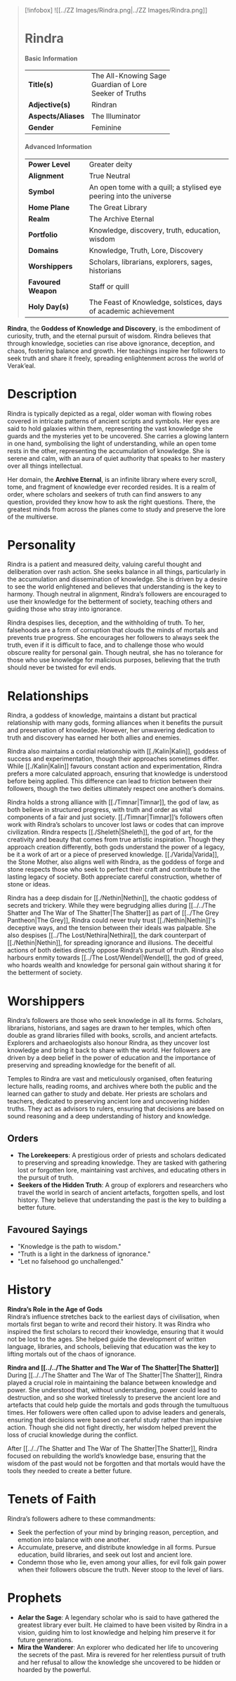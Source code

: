 > [!infobox]
> ![[../ZZ Images/Rindra.png|../ZZ Images/Rindra.png]]  
> # Rindra
> #### Basic Information
> |  |   |
> |---|---|
> | **Title(s)** | The All-Knowing Sage<br>Guardian of Lore<br>Seeker of Truths |
> | **Adjective(s)** | Rindran |
> | **Aspects/Aliases** | The Illuminator |
> | **Gender** | Feminine |
> 
> #### Advanced Information
> |  |  | 
> | --- | --- |
> | **Power Level** | Greater deity |
> | **Alignment** | True Neutral |
> | **Symbol** | An open tome with a quill; a stylised eye peering into the universe |
> | **Home Plane** | The Great Library |
> | **Realm** | The Archive Eternal |
> | **Portfolio** | Knowledge, discovery, truth, education, wisdom |
> | **Domains** | Knowledge, Truth, Lore, Discovery |
> | **Worshippers** | Scholars, librarians, explorers, sages, historians |
> | **Favoured Weapon** | Staff or quill |
> | **Holy Day(s)** | The Feast of Knowledge, solstices, days of academic achievement |

**Rindra**, the **Goddess of Knowledge and Discovery**, is the embodiment of curiosity, truth, and the eternal pursuit of wisdom. Rindra believes that through knowledge, societies can rise above ignorance, deception, and chaos, fostering balance and growth. Her teachings inspire her followers to seek truth and share it freely, spreading enlightenment across the world of Verak’eal.

# Description
Rindra is typically depicted as a regal, older woman with flowing robes covered in intricate patterns of ancient scripts and symbols. Her eyes are said to hold galaxies within them, representing the vast knowledge she guards and the mysteries yet to be uncovered. She carries a glowing lantern in one hand, symbolising the light of understanding, while an open tome rests in the other, representing the accumulation of knowledge. She is serene and calm, with an aura of quiet authority that speaks to her mastery over all things intellectual.

Her domain, the **Archive Eternal**, is an infinite library where every scroll, tome, and fragment of knowledge ever recorded resides. It is a realm of order, where scholars and seekers of truth can find answers to any question, provided they know how to ask the right questions. There, the greatest minds from across the planes come to study and preserve the lore of the multiverse.

# Personality
Rindra is a patient and measured deity, valuing careful thought and deliberation over rash action. She seeks balance in all things, particularly in the accumulation and dissemination of knowledge. She is driven by a desire to see the world enlightened and believes that understanding is the key to harmony. Though neutral in alignment, Rindra’s followers are encouraged to use their knowledge for the betterment of society, teaching others and guiding those who stray into ignorance.

Rindra despises lies, deception, and the withholding of truth. To her, falsehoods are a form of corruption that clouds the minds of mortals and prevents true progress. She encourages her followers to always seek the truth, even if it is difficult to face, and to challenge those who would obscure reality for personal gain. Though neutral, she has no tolerance for those who use knowledge for malicious purposes, believing that the truth should never be twisted for evil ends.

# Relationships
Rindra, a goddess of knowledge, maintains a distant but practical relationship with many gods, forming alliances when it benefits the pursuit and preservation of knowledge. However, her unwavering dedication to truth and discovery has earned her both allies and enemies.

Rindra also maintains a cordial relationship with [[./Kalin|Kalin]], goddess of success and experimentation, though their approaches sometimes differ. While [[./Kalin|Kalin]] favours constant action and experimentation, Rindra prefers a more calculated approach, ensuring that knowledge is understood before being applied. This difference can lead to friction between their followers, though the two deities ultimately respect one another’s domains.

Rindra holds a strong alliance with [[./Timnar|Timnar]], the god of law, as both believe in structured progress, with truth and order as vital components of a fair and just society. [[./Timnar|Timnar]]’s followers often work with Rindra’s scholars to uncover lost laws or codes that can improve civilization. Rindra respects [[./Sheleth|Sheleth]], the god of art, for the creativity and beauty that comes from true artistic inspiration. Though they approach creation differently, both gods understand the power of a legacy, be it a work of art or a piece of preserved knowledge. [[./Varida|Varida]], the Stone Mother, also aligns well with Rindra, as the goddess of forge and stone respects those who seek to perfect their craft and contribute to the lasting legacy of society. Both appreciate careful construction, whether of stone or ideas.

Rindra has a deep disdain for [[./Nethin|Nethin]], the chaotic goddess of secrets and trickery. While they were begrudging allies during [[../../The Shatter and The War of The Shatter|The Shatter]] as part of [[../The Grey Pantheon|The Grey]], Rindra could never truly trust [[./Nethin|Nethin]]'s deceptive ways, and the tension between their ideals was palpable. She also despises [[../The Lost/Nethira|Nethira]], the dark counterpart of [[./Nethin|Nethin]], for spreading ignorance and illusions. The deceitful actions of both deities directly oppose Rindra’s pursuit of truth. Rindra also harbours enmity towards [[../The Lost/Wendel|Wendel]], the god of greed, who hoards wealth and knowledge for personal gain without sharing it for the betterment of society.

# Worshippers
Rindra’s followers are those who seek knowledge in all its forms. Scholars, librarians, historians, and sages are drawn to her temples, which often double as grand libraries filled with books, scrolls, and ancient artefacts. Explorers and archaeologists also honour Rindra, as they uncover lost knowledge and bring it back to share with the world. Her followers are driven by a deep belief in the power of education and the importance of preserving and spreading knowledge for the benefit of all.

Temples to Rindra are vast and meticulously organised, often featuring lecture halls, reading rooms, and archives where both the public and the learned can gather to study and debate. Her priests are scholars and teachers, dedicated to preserving ancient lore and uncovering hidden truths. They act as advisors to rulers, ensuring that decisions are based on sound reasoning and a deep understanding of history and knowledge.

## Orders
- **The Lorekeepers**: A prestigious order of priests and scholars dedicated to preserving and spreading knowledge. They are tasked with gathering lost or forgotten lore, maintaining vast archives, and educating others in the pursuit of truth.
- **Seekers of the Hidden Truth**: A group of explorers and researchers who travel the world in search of ancient artefacts, forgotten spells, and lost history. They believe that understanding the past is the key to building a better future.

## Favoured Sayings
- "Knowledge is the path to wisdom."
- "Truth is a light in the darkness of ignorance."
- "Let no falsehood go unchallenged."

# History
**Rindra’s Role in the Age of Gods**  
Rindra’s influence stretches back to the earliest days of civilisation, when mortals first began to write and record their history. It was Rindra who inspired the first scholars to record their knowledge, ensuring that it would not be lost to the ages. She helped guide the development of written language, libraries, and schools, believing that education was the key to lifting mortals out of the chaos of ignorance.

**Rindra and [[../../The Shatter and The War of The Shatter|The Shatter]]**  
During [[../../The Shatter and The War of The Shatter|The Shatter]], Rindra played a crucial role in maintaining the balance between knowledge and power. She understood that, without understanding, power could lead to destruction, and so she worked tirelessly to preserve the ancient lore and artefacts that could help guide the mortals and gods through the tumultuous times. Her followers were often called upon to advise leaders and generals, ensuring that decisions were based on careful study rather than impulsive action. Though she did not fight directly, her wisdom helped prevent the loss of crucial knowledge during the conflict.

After [[../../The Shatter and The War of The Shatter|The Shatter]], Rindra focused on rebuilding the world’s knowledge base, ensuring that the wisdom of the past would not be forgotten and that mortals would have the tools they needed to create a better future.

# Tenets of Faith
Rindra’s followers adhere to these commandments:
- Seek the perfection of your mind by bringing reason, perception, and emotion into balance with one another.
- Accumulate, preserve, and distribute knowledge in all forms. Pursue education, build libraries, and seek out lost and ancient lore.
- Condemn those who lie, even among your allies, for evil folk gain power when their followers obscure the truth. Never stoop to the level of liars.

# Prophets
- **Aelar the Sage**: A legendary scholar who is said to have gathered the greatest library ever built. He claimed to have been visited by Rindra in a vision, guiding him to lost knowledge and helping him preserve it for future generations.
- **Mira the Wanderer**: An explorer who dedicated her life to uncovering the secrets of the past. Mira is revered for her relentless pursuit of truth and her refusal to allow the knowledge she uncovered to be hidden or hoarded by the powerful.